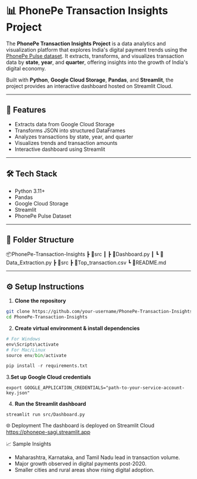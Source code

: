 # 📊 PhonePe Transaction Insights Project

The **PhonePe Transaction Insights Project** is a data analytics and visualization platform that explores India's digital payment trends using the [PhonePe Pulse dataset](https://www.phonepe.com/pulse/). It extracts, transforms, and visualizes transaction data by **state**, **year**, and **quarter**, offering insights into the growth of India's digital economy.

Built with **Python**, **Google Cloud Storage**, **Pandas**, and **Streamlit**, the project provides an interactive dashboard hosted on Streamlit Cloud.

---

## 🚀 Features

- Extracts data from Google Cloud Storage
- Transforms JSON into structured DataFrames
- Analyzes transactions by state, year, and quarter
- Visualizes trends and transaction amounts
- Interactive dashboard using Streamlit

---

## 🛠️ Tech Stack

- Python 3.11+
- Pandas
- Google Cloud Storage
- Streamlit
- PhonePe Pulse Dataset

---

## 📂 Folder Structure

📦PhonePe-Transaction-Insights
┣ 📁src
┃ ┣ 📜Dashboard.py
┃ ┗ 📜Data_Extraction.py
┣ 📁src
  ┣ 📄Top_transaction.csv
┗ 📄README.md

---

## ⚙️ Setup Instructions

1. **Clone the repository**

```bash
git clone https://github.com/your-username/PhonePe-Transaction-Insights.git
cd PhonePe-Transaction-Insights
```
2. **Create virtual environment & install dependencies**
```python -m venv env
# For Windows
env\Scripts\activate
# For Mac/Linux
source env/bin/activate

pip install -r requirements.txt
```
3.**Set up Google Cloud credentials**
```
export GOOGLE_APPLICATION_CREDENTIALS="path-to-your-service-account-key.json"
```

4. **Run the Streamlit dashboard**
```
streamlit run src/Dashboard.py
```

🌐 Deployment
The dashboard is deployed on Streamlit Cloud
https://phonepe-sagi.streamlit.app

📈 Sample Insights

- Maharashtra, Karnataka, and Tamil Nadu lead in transaction volume.
- Major growth observed in digital payments post-2020.
- Smaller cities and rural areas show rising digital adoption.
